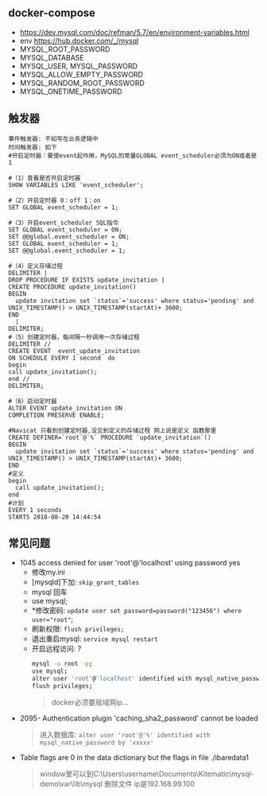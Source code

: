 ## docker-compose
- https://dev.mysql.com/doc/refman/5.7/en/environment-variables.html
- env https://hub.docker.com/_/mysql
-   MYSQL_ROOT_PASSWORD
-   MYSQL_DATABASE
-   MYSQL_USER, MYSQL_PASSWORD
-   MYSQL_ALLOW_EMPTY_PASSWORD
-   MYSQL_RANDOM_ROOT_PASSWORD
-   MYSQL_ONETIME_PASSWORD

## 触发器
```
事件触发器: 不如写在业务逻辑中
时间触发器: 如下
#开启定时器：要使event起作用，MySQL的常量GLOBAL event_scheduler必须为ON或者是1

#（1）查看是否开启定时器
SHOW VARIABLES LIKE 'event_scheduler';

#（2）开启定时器 0：off 1：on
SET GLOBAL event_scheduler = 1;

#（3）开启event_scheduler SQL指令
SET GLOBAL event_scheduler = ON;  
SET @@global.event_scheduler = ON;  
SET GLOBAL event_scheduler = 1;  
SET @@global.event_scheduler = 1;

#（4）定义存储过程
DELIMITER |
DROP PROCEDURE IF EXISTS update_invitation |
CREATE PROCEDURE update_invitation()
BEGIN
  update invitation set `status`='success' where status='pending' and UNIX_TIMESTAMP() > UNIX_TIMESTAMP(startAt)+ 3600;
END
  |  
DELIMITER;
#（5）创建定时器，每间隔一秒调用一次存储过程
DELIMITER //  
CREATE EVENT  event_update_invitation
ON SCHEDULE EVERY 1 second  do  
begin  
call update_invitation();  
end //  
DELIMITER;  

#（6）启动定时器
ALTER EVENT update_invitation ON    
COMPLETION PRESERVE ENABLE; 

#Navicat 只看到创建定时器,没见到定义的存储过程 网上说是定义 函数那里
CREATE DEFINER=`root`@`%` PROCEDURE `update_invitation`()
BEGIN
  update invitation set `status`='success' where status='pending' and UNIX_TIMESTAMP() > UNIX_TIMESTAMP(startAt)+ 3600;
END
#定义
begin  
  call update_invitation();  
end
#计划
EVERY 1 seconds
STARTS 2018-08-20 14:44:54
```

## 常见问题
- 1045 access denied for user 'root'@'localhost' using password yes
  - 修改my.ini 
  - [mysqld]下加: `skip_grant_tables`
  - mysql 回车
  - use mysql;
  - *修改密码: `update user set password=password("123456") where user="root"`;
  - 刷新权限: `flush privileges;`
  - 退出重启mysql: `service mysql restart`
  - 开启远程访问: ?
    ```sh
    mysql -u root -p;
    use mysql;
    alter user 'root'@'localhost' identified with mysql_native_password by '123456';
    flush privileges;
    ```
    > docker必须要局域网ip...
- 2095- Authentication plugin 'caching_sha2_password' cannot be loaded
  > 进入数据库: `alter user 'root'@'%' identified with mysql_native_password by 'xxxxx'`
- Table flags are 0 in the data dictionary but the flags in file ./ibaredata1
  > window里可以到C:\Users\username\Documents\Kitematic\mysql-demo\var\lib\mysql 删除文件
  > ip是192.168.99.100